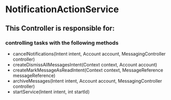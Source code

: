 # NotificationActionService
## This Controller is responsible for:
### controlling tasks with the following methods 
* cancelNotifications(Intent intent, Account account, MessagingController controller)
* createDismissAllMessagesIntent(Context context, Account account)
* createMarkMessageAsReadIntent(Context context, MessageReference messageReference)
* archiveMessages(Intent intent, Account account, MessagingController controller)
* startService(Intent intent, int startId)
